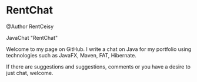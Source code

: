 # RentChat
@Author RentCeisy

JavaChat "RentChat"

Welcome to my page on GitHub.
I write a chat on Java for my portfolio using technologies such as JavaFX, Maven, FAT, Hibernate.

If there are suggestions and suggestions, comments or you have a desire to just chat, welcome.
